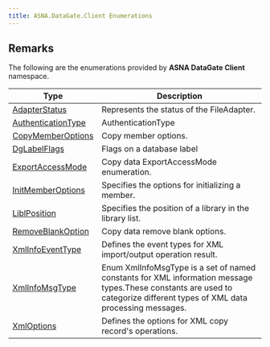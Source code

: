```yaml
---
title: ASNA.DataGate.Client Enumerations
---
```


## Remarks

The following are the enumerations provided by **ASNA DataGate Client** namespace.


| Type | Description |
| --- | --- |
| [AdapterStatus](/reference/datagate/datagate-client/adapter-status.html) | Represents the status of the FileAdapter. |
| [AuthenticationType](/reference/datagate/datagate-client/authentication-type.html) | AuthenticationType |
| [CopyMemberOptions](/reference/datagate/datagate-client/copy-member-options.html) | Copy member options. |
| [DgLabelFlags](/reference/datagate/datagate-client/dg-label-flags.html) | Flags on a database label |
| [ExportAccessMode](/reference/datagate/datagate-client/export-access-mode.html) | Copy data ExportAccessMode enumeration. |
| [InitMemberOptions](/reference/datagate/datagate-client/init-member-options.html) | Specifies the options for initializing a member. |
| [LiblPosition](/reference/datagate/datagate-client/libl-position.html) | Specifies the position of a library in the library list. |
| [RemoveBlankOption](/reference/datagate/datagate-client/remove-blank-option.html) | Copy data remove blank options. |
| [XmlInfoEventType](/reference/datagate/datagate-client/xml-info-event-type.html) | Defines the event types for XML import/output operation result. |
| [XmlInfoMsgType](/reference/datagate/datagate-client/xml-info-msg-type.html) | Enum XmlInfoMsgType is a set of named constants for XML information message types.These constants are used to categorize different types of XML data processing messages. |
| [XmlOptions](/reference/datagate/datagate-client/xml-options.html) | Defines the options for XML copy record's operations. |

